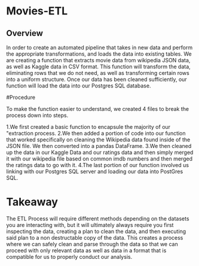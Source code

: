 # Movies-ETL

## Overview
In order to create an automated pipeline that takes in new data and perform the appropriate transformations, and loads the data into existing tables.  We are creating a function that extracts movie data from wikipedia JSON data, as well as Kaggle data in CSV format. This function will transform the data, eliminating rows that we do not need, as well as transforming certain rows into a uniform structure.  Once our data has been cleaned sufficiently, our function will load the data into our Postgres SQL database.


#Procedure

To make the function easier to understand, we created 4 files to break the process down into steps.   

1.We first created a basic function to encapsule the majority of our "extraction process.
2.We then added a portion of code into our function that worked specifically on cleaning the Wikipedia data found inside of the JSON file.  We then converted into a pandas DataFrame.
3.We then cleaned up the data in our Kaggle Data and our ratings data and then simply merged it with our wikipedia file based on common imdb numbers and then merged the ratings data to go with it.
4.The last portion of our function involved us linking with our Postgres SQL server and loading our data into PostGres SQL.

# Takeaway

The ETL Process will require different methods depending on the datasets you are interacting with, but it will ultimately always require you first inspecting the data, creating a plan to clean the data, and then executing said plan to a non destructable copy of the data.  This creates a process where we can safely clean and parse through the data so that we can proceed with only relevant data as well as data in a format that is compatible for us to properly conduct our analysis.


